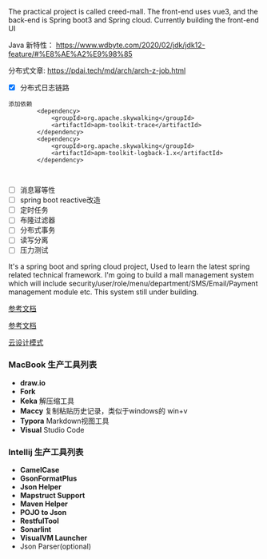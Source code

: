 The practical project is called creed-mall. The front-end uses vue3, and the back-end is Spring boot3 and Spring cloud. Currently building the front-end UI

Java 新特性： https://www.wdbyte.com/2020/02/jdk/jdk12-feature/#%E8%AE%A2%E9%98%85

分布式文章: https://pdai.tech/md/arch/arch-z-job.html

- [x] 分布式日志链路
```
添加依赖
        <dependency>
            <groupId>org.apache.skywalking</groupId>
            <artifactId>apm-toolkit-trace</artifactId>
        </dependency>
        <dependency>
            <groupId>org.apache.skywalking</groupId>
            <artifactId>apm-toolkit-logback-1.x</artifactId>
        </dependency>
        
        
```
- [ ] 消息幂等性
- [ ] spring boot reactive改造
- [ ] 定时任务
- [ ] 布隆过滤器
- [ ] 分布式事务
- [ ] 读写分离
- [ ] 压力测试

It's a spring boot and spring cloud project, Used to learn the latest spring related technical framework. 
I'm going to build a mall management system which will include security/user/role/menu/department/SMS/Email/Payment management module etc. 
This system still under building.


[参考文档](https://wukong-doc.redhtc.com/security/sas/sas-whatyouknow/)

[参考文档](https://docs.authing.cn/v2/concepts/id-token.html)

[云设计模式](https://iambowen.gitbooks.io/cloud-design-pattern/content/cloud-design-patterns.html)


### MacBook 生产工具列表
- **draw.io**
- **Fork**
- **Keka** 解压缩工具
- **Maccy** 复制粘贴历史记录，类似于windows的 win+v
- **Typora** Markdown视图工具
- **Visual** Studio Code

### Intellij 生产工具列表
- **CamelCase**
- **GsonFormatPlus**
- **Json Helper**
- **Mapstruct Support**
- **Maven Helper**
- **POJO to Json**
- **RestfulTool**
- **Sonarlint**
- **VisualVM Launcher**
- Json Parser(optional)